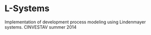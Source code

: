 L-Systems
=========

Implementation of development process modeling using Lindenmayer systems. CINVESTAV summer 2014
